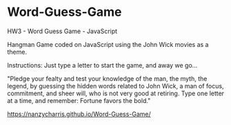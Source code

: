 # Word-Guess-Game
HW3 - Word Guess Game - JavaScript

Hangman Game coded on JavaScript using the John Wick movies as a theme.

Instructions: 
Just type a letter to start the game, and away we go...

"Pledge your fealty and test your knowledge of the man, the myth, the legend, by guessing the hidden words related to John Wick, a man of focus, commitment, and sheer will, who is not very good at retiring. Type one letter at a time, and remember: Fortune favors the bold."

https://nanzycharris.github.io/Word-Guess-Game/
